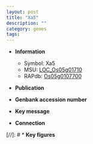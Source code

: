 ```yaml
---
layout: post
title: "Xa5"
description: ""
category: genes
tags: 
---
```


* **Information**  
    + Symbol: Xa5  
    + MSU: [LOC_Os05g01710](http://rice.uga.edu/cgi-bin/ORF_infopage.cgi?orf=LOC_Os05g01710)  
    + RAPdb: [Os05g0107700](http://rapdb.dna.affrc.go.jp/viewer/gbrowse_details/irgsp1?name=Os05g0107700)  

* **Publication**  

* **Genbank accession number**  

* **Key message**  

* **Connection**  

[//]: # * **Key figures**  


